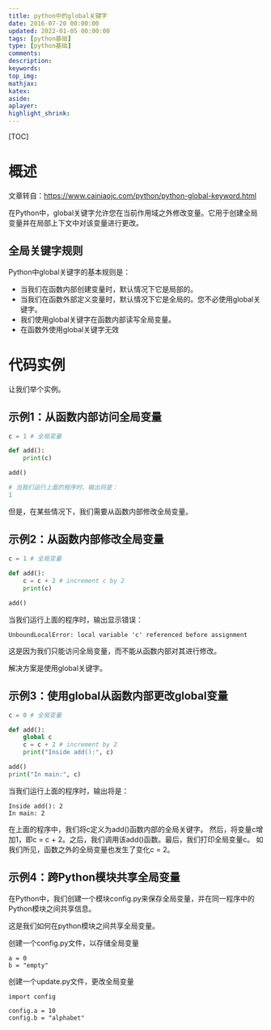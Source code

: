 ```yaml
---
title: python中的global关键字
date: 2016-07-20 00:00:00
updated: 2022-01-05 00:00:00
tags: [python基础]
type: [python基础]
comments: 
description: 
keywords: 
top_img:
mathjax:
katex:
aside:
aplayer:
highlight_shrink:
---
```


[TOC]

# 概述

文章转自：https://www.cainiaojc.com/python/python-global-keyword.html

在Python中，global关键字允许您在当前作用域之外修改变量。它用于创建全局变量并在局部上下文中对该变量进行更改。

## 全局关键字规则

Python中global关键字的基本规则是：

- 当我们在函数内部创建变量时，默认情况下它是局部的。
- 当我们在函数外部定义变量时，默认情况下它是全局的。您不必使用global关键字。
- 我们使用global关键字在函数内部读写全局变量。
- 在函数外使用global关键字无效



# 代码实例

让我们举个实例。

## 示例1：从函数内部访问全局变量

```python
c = 1 # 全局变量

def add():
    print(c)

add()

# 当我们运行上面的程序时，输出将是：
1
```

但是，在某些情况下，我们需要从函数内部修改全局变量。

## 示例2：从函数内部修改全局变量

```python
c = 1 # 全局变量
    
def add():
    c = c + 2 # increment c by 2
    print(c)

add()
```

当我们运行上面的程序时，输出显示错误：

```
UnboundLocalError: local variable 'c' referenced before assignment
```

这是因为我们只能访问全局变量，而不能从函数内部对其进行修改。

解决方案是使用global关键字。

## 示例3：使用global从函数内部更改global变量

```python
c = 0 # 全局变量

def add():
    global c
    c = c + 2 # increment by 2
    print("Inside add():", c)

add()
print("In main:", c)
```

当我们运行上面的程序时，输出将是：

```
Inside add(): 2
In main: 2
```

在上面的程序中，我们将c定义为add()函数内部的全局关键字。
		然后，将变量c增加1，即c = c + 2。之后，我们调用该add()函数。最后，我们打印全局变量c。
		如我们所见，函数之外的全局变量也发生了变化c = 2。



## 示例4：跨Python模块共享全局变量

在Python中，我们创建一个模块config.py来保存全局变量，并在同一程序中的Python模块之间共享信息。

这是我们如何在python模块之间共享全局变量。

创建一个config.py文件，以存储全局变量

```
a = 0
b = "empty"
```

创建一个update.py文件，更改全局变量

```
import config

config.a = 10
config.b = "alphabet"
```



























